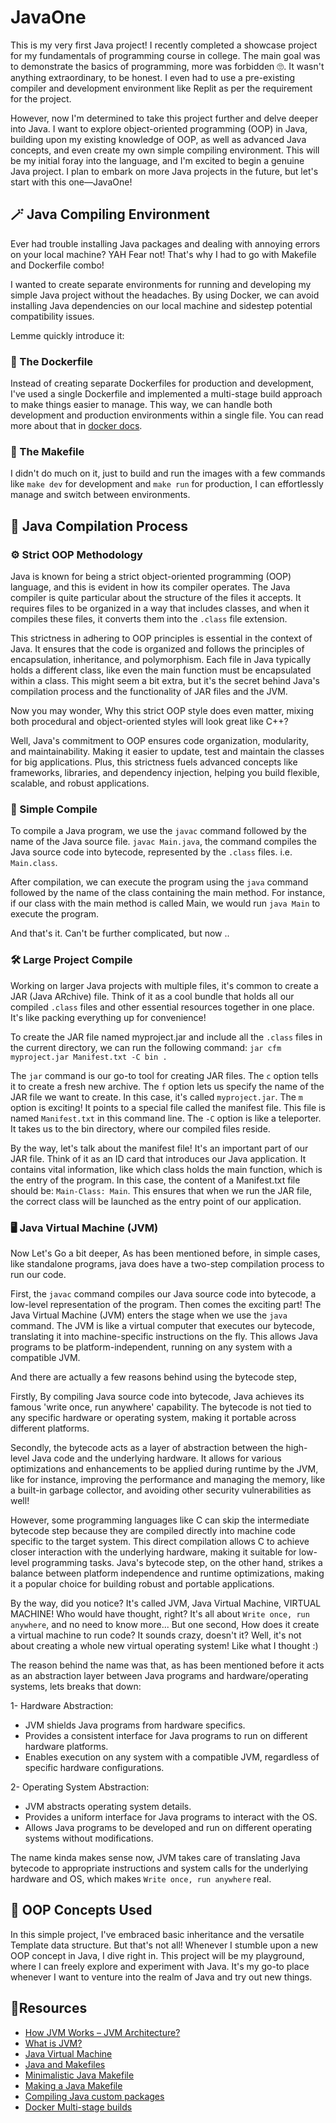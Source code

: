 # JavaOne

This is my very first Java project! I recently completed a showcase project for my fundamentals of programming course in college. The main goal was to demonstrate the basics of programming, more was forbidden 🙄. It wasn't anything extraordinary, to be honest. I even had to use a pre-existing compiler and development environment like Replit as per the requirement for the project. 

However, now I'm determined to take this project further and delve deeper into Java. I want to explore object-oriented programming (OOP) in Java, building upon my existing knowledge of OOP, as well as advanced Java concepts, and even create my own simple compiling environment. This will be my initial foray into the language, and I'm excited to begin a genuine Java project. I plan to embark on more Java projects in the future, but let's start with this one—JavaOne!


## 🪄 Java Compiling Environment

Ever had trouble installing Java packages and dealing with annoying errors on your local machine? YAH Fear not! That's why I had to go with Makefile and Dockerfile combo!

I wanted to create separate environments for running and developing my simple Java project without the headaches. By using Docker, we can avoid installing Java dependencies on our local machine and sidestep potential compatibility issues.

Lemme quickly introduce it:

### 🐳 The Dockerfile
Instead of creating separate Dockerfiles for production and development, I've used a single Dockerfile and implemented a multi-stage build approach to make things easier to manage. This way, we can handle both development and production environments within a single file. You can read more about that in [docker docs](https://docs.docker.com/build/building/multi-stage/).

### 📄 The Makefile
I didn't do much on it, just to build and run the images with a few commands like ``make dev`` for development and ``make run`` for production, I can effortlessly manage and switch between environments.


## 🚧 Java Compilation Process

### ⚙️ Strict OOP Methodology
Java is known for being a strict object-oriented programming (OOP) language, and this is evident in how its compiler operates. The Java compiler is quite particular about the structure of the files it accepts. It requires files to be organized in a way that includes classes, and when it compiles these files, it converts them into the ``.class`` file extension.

This strictness in adhering to OOP principles is essential in the context of Java. It ensures that the code is organized and follows the principles of encapsulation, inheritance, 
and polymorphism. Each file in Java typically holds a different class, like even the main function must be encapsulated within a class. This might seem a bit extra, but it's the secret behind Java's compilation process and the functionality of JAR files and the JVM.

Now you may wonder, Why this strict OOP style does even matter, mixing both procedural and object-oriented styles will look great like C++? 

Well, Java's commitment to OOP ensures code organization, modularity, and maintainability. Making it easier to update, test and maintain the classes for big applications. Plus, this strictness fuels advanced concepts like frameworks, libraries, and dependency injection, helping you build flexible, scalable, and robust applications.


### 🔨 Simple Compile
To compile a Java program, we use the ``javac`` command followed by the name of the Java source file. ``javac Main.java``, the command compiles the Java source code into bytecode, represented by the ``.class`` files. i.e. ``Main.class``.

After compilation, we can execute the program using the ``java`` command followed by the name of the class containing the main method. For instance, if our class with the main method is called Main, we would run ``java Main`` to execute the program.

And that's it. Can't be further complicated, but now ..

### 🛠️ Large Project Compile
Working on larger Java projects with multiple files, it's common to create a JAR (Java ARchive) file. Think of it as a cool bundle that holds all our compiled ``.class`` files and other essential resources together in one place. It's like packing everything up for convenience!

To create the JAR file named myproject.jar and include all the ``.class`` files in the current directory, we can run the following command: `` jar cfm myproject.jar Manifest.txt -C bin . ``

The ``jar`` command is our go-to tool for creating JAR files. The ``c`` option tells it to create a fresh new archive. The ``f`` option lets us specify the name of the JAR file we want to create. In this case, it's called ``myproject.jar``. The ``m`` option is exciting! It points to a special file called the manifest file. This file is named ``Manifest.txt`` in this command line. The ``-C`` option is like a teleporter. It takes us to the bin directory, where our compiled files reside.

By the way, let's talk about the manifest file! It's an important part of our JAR file. Think of it as an ID card that introduces our Java application. It contains vital information, like which class holds the main function, which is the entry of the program. In this case, the content of a Manifest.txt file should be: ``Main-Class: Main``. This ensures that when we run the JAR file, the correct class will be launched as the entry point of our application.

### 🖥️ Java Virtual Machine (JVM)
Now Let's Go a bit deeper, As has been mentioned before, in simple cases, like standalone programs, java does have a two-step compilation process to run our code. 

First, the ``javac`` command compiles our Java source code into bytecode, a low-level representation of the program. Then comes the exciting part! The Java Virtual Machine (JVM) enters the stage when we use the ``java`` command. The JVM is like a virtual computer that executes our bytecode, translating it into machine-specific instructions on the fly. This allows Java programs to be platform-independent, running on any system with a compatible JVM. 

And there are actually a few reasons behind using the bytecode step, 

Firstly, By compiling Java source code into bytecode, Java achieves its famous 'write once, run anywhere' capability. The bytecode is not tied to any specific hardware or operating system, making it portable across different platforms. 

Secondly, the bytecode acts as a layer of abstraction between the high-level Java code and the underlying hardware. It allows for various optimizations and enhancements to be applied during runtime by the JVM, like for instance, improving the performance and managing the memory, like a built-in garbage collector, and avoiding other security vulnerabilities as well!

However, some programming languages like C can skip the intermediate bytecode step because they are compiled directly into machine code specific to the target system. This direct compilation allows C to achieve closer interaction with the underlying hardware, making it suitable for low-level programming tasks. Java's bytecode step, on the other hand, strikes a balance between platform independence and runtime optimizations, making it a popular choice for building robust and portable applications.

By the way, did you notice? It's called JVM, Java Virtual Machine, VIRTUAL MACHINE! Who would have thought, right? It's all about  ``Write once, run anywhere``, and no need to know more... But one second, How does it create a virtual machine to run code? It sounds crazy, doesn't it? Well, it's not about creating a whole new virtual operating system! Like what I thought :) 

The reason behind the name was that, as has been mentioned before it acts as an abstraction layer between Java programs and hardware/operating systems, lets breaks that down:

1- Hardware Abstraction:
- JVM shields Java programs from hardware specifics.
- Provides a consistent interface for Java programs to run on different hardware platforms.
- Enables execution on any system with a compatible JVM, regardless of specific hardware configurations.

2- Operating System Abstraction:
- JVM abstracts operating system details.
- Provides a uniform interface for Java programs to interact with the OS.
- Allows Java programs to be developed and run on different operating systems without modifications.

The name kinda makes sense now, JVM takes care of translating Java bytecode to appropriate instructions and system calls for the underlying hardware and OS, which makes ``Write once, run anywhere`` real. 


## 🧩 OOP Concepts Used
In this simple project, I've embraced basic inheritance and the versatile Template data structure. But that's not all! Whenever I stumble upon a new OOP concept in Java, I dive right in. This project will be my playground, where I can freely explore and experiment with Java. It's my go-to place whenever I want to venture into the realm of Java and try out new things.


## 📍Resources
- [How JVM Works – JVM Architecture?](https://www.geeksforgeeks.org/jvm-works-jvm-architecture/)
- [What is JVM?](https://www.infoworld.com/article/3272244/what-is-the-jvm-introducing-the-java-virtual-machine.html#:~:text=The%20JVM%20is%20a%20virtual,your%20program%20is%20running%20on.)
- [Java Virtual Machine](https://www.w3schools.in/java/java-virtual-machine)
- [Java and Makefiles](https://www.cs.swarthmore.edu/~newhall/unixhelp/javamakefiles.html)
- [Minimalistic Java Makefile](https://gist.github.com/the-mikedavis/23a4c0fc4e2338c5535c3b2245257c83)
- [Making a Java Makefile](https://stackoverflow.com/questions/29184999/making-a-java-makefile)
- [Compiling Java custom packages](https://www.webucator.com/article/how-to-compile-packages-in-java/)
- [Docker Multi-stage builds](https://docs.docker.com/build/building/multi-stage/)





